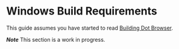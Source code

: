 # Windows Build Requirements

This guide assumes you have started to read [Building Dot Browser](README.md).

***Note*** This section is a work in progress.